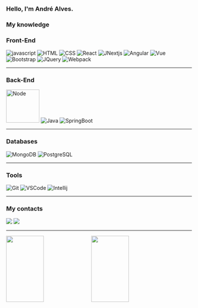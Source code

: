 ### Hello, I'm André Alves.

### My knowledge

### Front-End

<div>
  <img alt="javascript" src="https://img.shields.io/badge/JavaScript-323330?style=for-the-badge&logo=javascript&logoColor=F7DF1E"/>
  <img alt="HTML" src="https://img.shields.io/badge/HTML5-E34F26?style=for-the-badge&logo=html5&logoColor=white"/>
  <img alt="CSS" src="https://img.shields.io/badge/CSS3-1572B6?style=for-the-badge&logo=css3&logoColor=white"/>
  <img alt="React" src="https://img.shields.io/badge/React-20232A?style=for-the-badge&logo=react&logoColor=61DAFB"/>
  <img alt="JNextjs" src="https://img.shields.io/badge/next.js-000000?style=for-the-badge&logo=nextdotjs&logoColor=white"/>
  <img alt="Angular" src="https://img.shields.io/badge/Angular-DD0031?style=for-the-badge&logo=angular&logoColor=white"/>
  <img alt="Vue" src="https://img.shields.io/badge/Vue.js-35495E?style=for-the-badge&logo=vue.js&logoColor=4FC08D"/>
  <img alt="Bootstrap" src="https://img.shields.io/badge/Bootstrap-563D7C?style=for-the-badge&logo=bootstrap&logoColor=white"/>
  <img alt="JQuery" src="https://img.shields.io/badge/jQuery-0769AD?style=for-the-badge&logo=jquery&logoColor=white"/>
  <img alt="Webpack" src="https://img.shields.io/badge/Webpack-8DD6F9?style=for-the-badge&logo=Webpack&logoColor=white"/>
    
<br>
<hr>
  
### Back-End
  
<img alt="Node" src="https://img.shields.io/badge/-Nodejs-black?style=flat-square&logo=Node.js" width="90px"/>
<img alt="Java" src="https://img.shields.io/badge/Java-ED8B00?style=for-the-badge&logo=java&logoColor=white"/>
<img alt="SpringBoot" src="https://img.shields.io/badge/Spring_Boot-F2F4F9?style=for-the-badge&logo=spring-boot"/>

<br>
<hr>
 
### Databases
  
<img alt="MongoDB" src="https://img.shields.io/badge/MongoDB-4EA94B?style=for-the-badge&logo=mongodb&logoColor=white"/>
<img alt="PostgreSQL" src="https://img.shields.io/badge/PostgreSQL-316192?style=for-the-badge&logo=postgresql&logoColor=white"/>

<hr>

### Tools
  
<img alt="Git" src="https://img.shields.io/badge/git%20-%23F05556.svg?&style=for-the-badge&logo=git&logoColor=white"/>
<img alt="VSCode" src="https://img.shields.io/badge/Visual_Studio_Code-0078D4?style=for-the-badge&logo=visual%20studio%20code&logoColor=white"/>
<img alt="Intellij" src="https://img.shields.io/badge/IntelliJ_IDEA-000000.svg?style=for-the-badge&logo=intellij-idea&logoColor=white"/>


<hr>

### My contacts
  
<div>
<a href="https://www.linkedin.com/in/andré-alves-b48073238/" target="_blank"><img src="https://img.shields.io/badge/-LinkedIn-%230077B5?style=for-the-badge&logo=linkedin&logoColor=white"></a>
<a href = "mailto:alvezandreluiz@gmail.com"><img src="https://img.shields.io/badge/Gmail-D14836?style=for-the-badge&logo=gmail&logoColor=white"></a>
<!-- <a href="https://discord.gg/" target="_blank"><img src="https://img.shields.io/badge/Discord-7289DA?style=for-the-badge&logo=discord&logoColor=white"></a>
-->
<!-- ![Snake animation](https://https://github.com/alvezandreluiz/blob/output/github-contribution-grid-snake.svg)
-->
</div>  
  
</div>
<hr>
<div style="display: inline_block">
<img width="45%" height="180em" src="https://github-readme-stats.vercel.app/api?username=alvezandreluiz&show_icons=true&title_color=ffffff&icon_color=bb2acf&text_color=daf7dc&bg_color=151515&count_private=true"/>
<img width="45%" height="180em" src="https://github-readme-stats.vercel.app/api/top-langs/?username=alvezandreluiz&layout=compact&langs_count=7&theme=dark"/>
</div>
